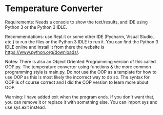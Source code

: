 # Temperature Converter

Requirements: Needs a console to show the text/results, and IDE using Python 3 or the Python 3 IDLE.

Recommendations: use Repl.it or some other IDE (Pycharm, Visual Studio, etc.) to run the files or the Python 3 IDLE to run it. 
You can find the Python 3 IDLE online and install it from there the website is https://www.python.org/downloads/. 

Notes: There is also an Object Oriented Programming version of this called OOP.py. The temperature convertor using functions & the more common programming style is main.py. 
Do not use the OOP as a template for how to use OOP as this is most likely the incorrect way to do so. The syntax for OOP is of course correct and I did the OOP version to learn more about OOP. 

Warning: I have added exit when the program ends. If you don't want that, you can remove it or replace it with something else. You can import sys and use sys.exit instead.
